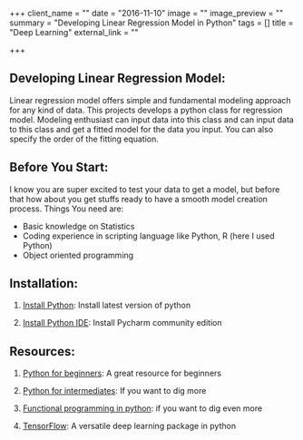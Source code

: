 +++
client_name = ""
date = "2016-11-10"
image = ""
image_preview = ""
summary = "Developing Linear Regression Model in Python"
tags = []
title = "Deep Learning"
external_link = ""

+++

## Developing Linear Regression Model: 

Linear regression model offers simple and fundamental modeling approach for any kind of data. This projects develops a python class for regression model. Modeling enthusiast can input data into
this class and can input data to this class and get a fitted  model for the data you input. You can also specify the order of the fitting equation. 

## Before You Start:

I know you are super excited to test your data to get a model, but before that how about you get stuffs ready to have a smooth model creation process. Things You need are:

- Basic knowledge on Statistics
- Coding  experience in scripting language like Python, R (here I used Python)
- Object oriented programming


## Installation:

1. [Install Python](https://www.python.org/downloads/): Install latest version of python 

2. [Install Python IDE](https://www.jetbrains.com/pycharm/download/#section=linux): Install Pycharm community edition 



## Resources:

1. [Python for beginners](https://learnpythonthehardway.org/book/): A great resource for beginners 

2. [Python for intermediates](https://leanpub.com/python201):  If you want to dig more

3. [Functional programming in python](http://www.oreilly.com/programming/free/files/functional-programming-python.pdf): if you want to dig even more

4. [TensorFlow](http://jorditorres.org/first-contact-with-tensorflow/): A versatile deep learning package in python 


 
 
 


   
     

